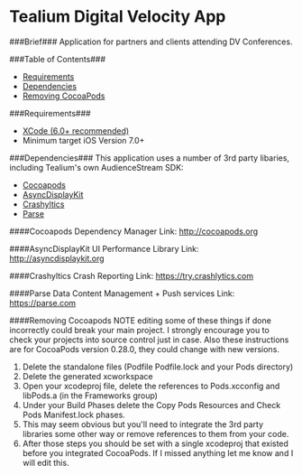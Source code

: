 Tealium Digital Velocity App
============================

###Brief###
Application for partners and clients attending DV Conferences.

###Table of Contents###

- [Requirements](#requirements)
- [Dependencies](#dependencies)
- [Removing CocoaPods](#removing-cocoapods)

###Requirements###

- [XCode (6.0+ recommended)](https://developer.apple.com/xcode/downloads/)
- Minimum target iOS Version 7.0+

###Dependencies###
This application uses a number of 3rd party libaries, including Tealium's own AudienceStream SDK:

- [Cocoapods](#cocoapods)
- [AsyncDisplayKit](#asyndisplaykit)
- [Crashyltics](#crashyltics)
- [Parse](#parse)


####Cocoapods
Dependency Manager
Link: http://cocoapods.org


####AsyncDisplayKit
UI Performance Library
Link: http://asyncdisplaykit.org

####Crashyltics
Crash Reporting
Link: https://try.crashlytics.com

####Parse
Data Content Management + Push services
Link: https://parse.com


####Removing Cocoapods
NOTE editing some of these things if done incorrectly could break your main project. I strongly encourage you to check your projects into source control just in case. Also these instructions are for CocoaPods version 0.28.0, they could change with new versions.

1. Delete the standalone files (Podfile Podfile.lock and your Pods directory)
2. Delete the generated xcworkspace
3. Open your xcodeproj file, delete the references to Pods.xcconfig and libPods.a (in the Frameworks group)
4. Under your Build Phases delete the Copy Pods Resources and Check Pods Manifest.lock phases.
5. This may seem obvious but you'll need to integrate the 3rd party libraries some other way or remove references to them from your code.
6. After those steps you should be set with a single xcodeproj that existed before you integrated CocoaPods. If I missed anything let me know and I will edit this.


